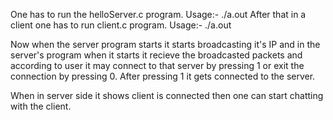 One has to run the helloServer.c program. Usage:- ./a.out <port no.>
After that in a client one has to run client.c program. Usage:- ./a.out  <Port on which server is connected>

Now when the server program starts it starts broadcasting it's IP and in the server's program when it starts it recieve the broadcasted packets and according to user it may connect to that server by pressing 1 or exit the connection by pressing 0.
After pressing 1 it gets connected to the server.

When in server side it shows client is connected then one can start chatting with the client. 
